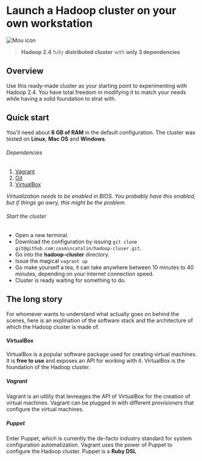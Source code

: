# Launch a Hadoop cluster on your own workstation

![Mou icon](http://upload.wikimedia.org/wikipedia/commons/0/0e/Hadoop_logo.svg)

> **Hadoop 2.4** fully **distributed cluster** with **only 3 dependencies**

## Overview

Use this ready-made cluster as your starting point to experimenting with Hadoop 2.4. You have total freedom in modifying it to match your needs while having a solid foundation to strat with.

## Quick start

You'll need about **6 GB of RAM** in the default configuration. The cluster was tested on **Linux**, **Mac OS** and **Windows**.

###### Dependencies

1. [Vagrant](http://www.vagrantup.com/downloads.html)
2. [Git](http://git-scm.com/downloads)
3. [VirtualBox](https://www.virtualbox.org/wiki/Downloads)

*Virtualization needs to be enabled in BIOS. You probably have this enabled, but if things go awry, this might be the problem.*

###### Start the cluster

* Open a new terminal.
* Download the configuration by issuing `git clone git@github.com:cosmincatalin/hadoop-cluser.git`.
* Go into the **hadoop-cluster** directory.
* Issue the magical `vagrant up`
* Go make yourself a tea, it can take anywhere between 10 minutes to 40 minutes, depending on your internet connection speed.
* Cluster is ready waiting for something to do.

## The long story

For whomever wants to understand what actually goes on behind the scenes, here is an explination of the software stack and the architecture of which the Hadoop cluster is made of.

#### VirtualBox

VirtualBox is a popular software package used for creating virtual machines. It is **free to use** and exposes an API for working with it. VirtualBox is the foundation of the Hadoop cluster.

##### Vagrant

Vagrant is an utility that levreages the API of VirtualBox for the creation of virtual machines. Vagrant can be plugged in with different *provisioners* that configure the virtual machines.

##### Puppet

Enter Puppet, which is currently the de-facto industry standard for system configuration automatization. Vagrant uses the power of Puppet to configure the Hadoop cluster. Puppet is a **Ruby DSL**